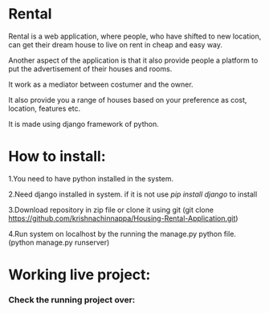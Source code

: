# Rental

Rental is a web application, where people, who have shifted to new location, can get their dream house to live on rent in cheap and easy way. 

Another aspect of the application is that it also provide people a platform to put the advertisement of their houses and rooms.

It work as a mediator between costumer and the owner. 

It also provide you a range of houses based on your preference as cost, location, features etc.

It is made using django framework of python.

# How to install:

1.You need to have python installed in the system.

2.Need django installed in system.
  if it is not use *pip install django* to install
  
3.Download repository in zip file or clone it using git (git clone https://github.com/krishnachinnappa/Housing-Rental-Application.git)

4.Run system on localhost by the running the manage.py python file. (python manage.py runserver)
# Working live project:
  ### Check the running project over:

